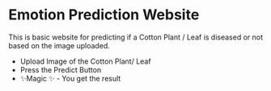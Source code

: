 # Emotion Prediction Website

This is basic website for predicting if a Cotton Plant / Leaf is diseased or not based on the image uploaded.

- Upload Image of the Cotton Plant/ Leaf
- Press the Predict Button
- ✨Magic ✨  - You get the result


